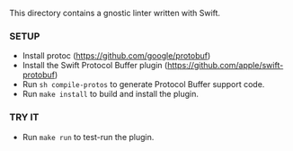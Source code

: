 This directory contains a gnostic linter written with Swift.

### SETUP

- Install protoc (https://github.com/google/protobuf)
- Install the Swift Protocol Buffer plugin (https://github.com/apple/swift-protobuf)
- Run `sh compile-protos` to generate Protocol Buffer support code.
- Run `make install` to build and install the plugin.

### TRY IT

- Run `make run` to test-run the plugin.
